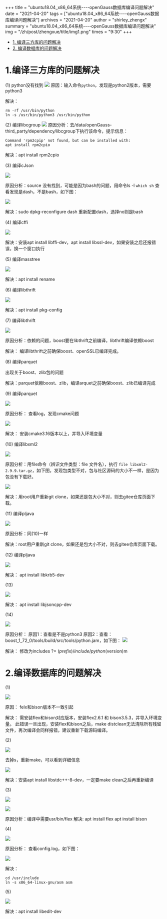 +++
title = "ubuntu18.04_x86_64系统----openGauss数据库编译问题解决"
date = "2021-04-20"
tags = ["ubuntu18.04_x86_64系统----openGauss数据库编译问题解决"]
archives = "2021-04-20"
author = "shirley_zhengx"
summary = "ubuntu18.04_x86_64系统----openGauss数据库编译问题解决"
img = "/zh/post/zhengxue/title/img1.png"
times = "9:30"
+++


<!-- TOC -->
- [1. 编译三方库的问题解决](#1.编译三方库的问题解决)
- [2. 编译数据库的问题解决](#2.编译数据库的问题解决)

<!-- /TOC -->



# 1.编译三方库的问题解决
(1) python没有找到
![](../images/problem/1.1.0.png)
原因：输入命令`python`，发现是python2版本，需要python3

解决：
```
rm -rf /usr/bin/python
ln -s /usr/bin/python3 /usr/bin/python
```
(2) 编译libcgroup
![](../images/problem/1.1.1.png)
原因分析：去/data/openGauss-third_party/dependency/libcgroup下执行该命令，提示信息：
```
Command 'rpm2cpip' not found, but can be installed with:
apt install rpm2cpio
```
解决：apt install rpm2cpio

(3) 编译cJson

![](../images/problem/1.1.2.png)

原因分析：source 没有找到，可能是因为bash的问题，用命令ls -l `which sh` 查看发现是dash，不是bash，如下图：

![](../images/problem/1.1.3.png)

解决：sudo dpkg-reconfigure dash 重新配置dash，选择no则是bash

(4) 编译cffi

![](../images/problem/1.1.4.png)

解决：安装apt install libffi-dev，apt install libssl-dev，如果安装之后还报错误，换一个窗口执行

(5) 编译masstree

![](../images/problem/1.1.5.png) 

解决：apt install rename

(6) 编译libthrift

![](../images/problem/1.1.6.png) 

解决：apt install pkg-config

(7) 编译libthrift

![](../images/problem/1.1.7.png) 

原因分析：依赖的问题，boost要在libthrift之前编译，libthrift编译依赖boost

解决： 编译libthrift之前确保boost、openSSL已编译完成。

(8) 编译parquet

出现关于boost、zlib包的问题

解决：parquet依赖boost、zlib，编译arquet之前确保boost、zlib已编译完成

(9) 编译parquet

![](../images/problem/1.1.8.png) 

原因分析： 查看log，发现cmake问题

![](../images/problem/1.1.9.png) 

解决： 安装cmake3.16版本以上，并导入环境变量

(10) 编译libxml2

![](../images/problem/1.1.10.png)

原因分析：用file命令（辨识文件类型：file 文件名），执行 `file libxml2-2.9.9.tar.gz`，如下图，发现包类型不对，包与社区源码的大小不一样，是因为包没有下载好。

![](../images/problem/1.1.11.png)

解决：用root用户重新git clone，如果还是包大小不对，则去gitee仓库页面下载。

(11) 编译pljava

![](../images/problem/1.1.12.png)

原因分析：同(10)一样

解决：root用户重新git clone，如果还是包大小不对，则去gitee仓库页面下载。

(12) 编译pljava

![](../images/problem/1.1.13.png)

解决： apt install libkrb5-dev

(13) 

![](../images/problem/1.1.14.png)

解决： apt install libjsoncpp-dev

(14) 

![](../images/problem/1.1.15.png)

原因分析： 原因1：查看是不是python3
          原因2：查看：boost_1_72_0/tools/build/src/tools/python.jam，如下图：
          ![](../images/problem/1.1.16.png)

解决： 修改为includes ?= $(prefix)/include/python$(version)m


# 2.编译数据库的问题解决

(1)

![](../images/problem/1.1.17.png)

原因： felx和bison版本不一致引起

解决： 需安装flex和bison对应版本，安装flex2.6.1 和 bison3.5.3，并导入环境变量。
     此错误一旦出现，安装flex和bison之后，make distclean无法清除所有残留文件，再次编译会同样报错，建议重新下载源码编译。

(2) 

![](../images/problem/1.1.18.png)

去掉s，重新make，可以看到详细信息

![](../images/problem/1.1.19.png)

解决：安装apt install libstdc++-8-dev，一定要make clean之后再重新编译

(3)

![](../images/problem/1.1.20.png)

![](../images/problem/1.1.23.png)

原因分析：编译中需要usr/bin/flex
解决: apt install flex  apt install bison

(4) 

![](../images/problem/1.1.21.png)

原因分析： 查看config.log，如下图：

![](../images/problem/1.1.22.png)

解决：
```
cd /usr/include
ln -s x86_64-linux-gnu/asm asm
```
(5)

![](../images/problem/1.1.24.png)

解决：apt install libedit-dev











